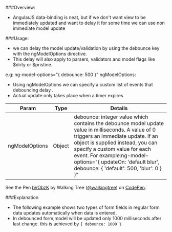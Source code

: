 ###Overview:	
* AngularJS  data-binding is neat, but if we don't want view to be immediately updated and want to delay it for some time we can use non immediate model update

###Usage:
*	we can delay the model update/validation by using the debounce key with the ngModelOptions  directive. 
*	This delay will also apply to parsers, validators and model flags like  $dirty  or  $pristine.

e.g: ng-model-options="{ debounce: 500 }" 
ngModelOptions:

*	Using ngModelOptions we can specify a custom list of events that  debouncing delay .
*	Actual update only takes place when a timer expires

|Param	| Type	|Details |
|-------|-------|-------------------------------------------------|
|ngModelOptions	|Object|debounce: integer value which contains the debounce model update value in milliseconds. A value of 0 triggers an immediate update. If an object is supplied instead, you can specify a custom value for each event. For example:ng-model-options="{ updateOn: 'default blur', debounce: { 'default': 500, 'blur': 0 } }"|

<p data-height="268" data-theme-id="0" data-slug-hash="bVObzK" data-default-tab="result" data-user="walkingtree" class='codepen'>See the Pen <a href='http://codepen.io/walkingtree/pen/bVObzK/'>bVObzK</a> by Walking Tree (<a href='http://codepen.io/walkingtree'>@walkingtree</a>) on <a href='http://codepen.io'>CodePen</a>.</p>
<script async src="//assets.codepen.io/assets/embed/ei.js"></script>

###Explanation
* The following example shows two types of form fields in regular form data updates automatically when data is entered.
* In debounced form,model will be updated only 1000 milliseconds after last change. this is achieved by ```{ debounce: 1000 }```
